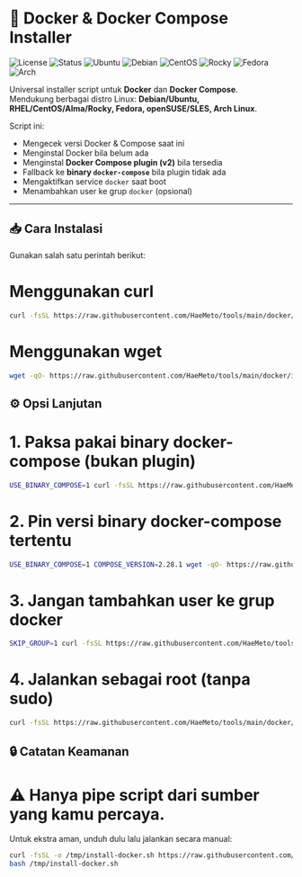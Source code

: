 # 🐳 Docker & Docker Compose Installer

![License](https://img.shields.io/badge/license-MIT-green.svg)
![Status](https://img.shields.io/badge/status-stable-brightgreen.svg)
![Ubuntu](https://img.shields.io/badge/tested%20on-Ubuntu%2020.04%2F22.04-blue.svg)
![Debian](https://img.shields.io/badge/tested%20on-Debian%2011%2F12-blue.svg)
![CentOS](https://img.shields.io/badge/tested%20on-CentOS%207%2F8-orange.svg)
![Rocky](https://img.shields.io/badge/tested%20on-Rocky%20Linux%208%2F9-orange.svg)
![Fedora](https://img.shields.io/badge/tested%20on-Fedora%2038%2F39-purple.svg)
![Arch](https://img.shields.io/badge/tested%20on-Arch%20Linux-lightgrey.svg)

Universal installer script untuk **Docker** dan **Docker Compose**.  
Mendukung berbagai distro Linux: **Debian/Ubuntu, RHEL/CentOS/Alma/Rocky, Fedora, openSUSE/SLES, Arch Linux**.  

Script ini:
- Mengecek versi Docker & Compose saat ini
- Menginstal Docker bila belum ada
- Menginstal **Docker Compose plugin (v2)** bila tersedia
- Fallback ke **binary `docker-compose`** bila plugin tidak ada
- Mengaktifkan service `docker` saat boot
- Menambahkan user ke grup `docker` (opsional)

---

## 📥 Cara Instalasi

Gunakan salah satu perintah berikut:


# Menggunakan curl
```bash
curl -fsSL https://raw.githubusercontent.com/HaeMeto/tools/main/docker/install-docker.sh | bash
```

# Menggunakan wget
```bash
wget -qO- https://raw.githubusercontent.com/HaeMeto/tools/main/docker/install-docker.sh | bash
```

## ⚙️ Opsi Lanjutan

# 1. Paksa pakai binary docker-compose (bukan plugin)
```bash
USE_BINARY_COMPOSE=1 curl -fsSL https://raw.githubusercontent.com/HaeMeto/tools/main/docker/install-docker.sh | bash
```
# 2. Pin versi binary docker-compose tertentu
```bash
USE_BINARY_COMPOSE=1 COMPOSE_VERSION=2.28.1 wget -qO- https://raw.githubusercontent.com/HaeMeto/tools/main/docker/install-docker.sh | bash
```

# 3. Jangan tambahkan user ke grup docker
```bash
SKIP_GROUP=1 curl -fsSL https://raw.githubusercontent.com/HaeMeto/tools/main/docker/install-docker.sh | bash
```
# 4. Jalankan sebagai root (tanpa sudo)
```bash
curl -fsSL https://raw.githubusercontent.com/HaeMeto/tools/main/docker/install-docker.sh | bash
```

## 🔒 Catatan Keamanan
# ⚠️ Hanya pipe script dari sumber yang kamu percaya.

Untuk ekstra aman, unduh dulu lalu jalankan secara manual:
```bash
curl -fsSL -o /tmp/install-docker.sh https://raw.githubusercontent.com/HaeMeto/tools/main/docker/install-docker.sh
bash /tmp/install-docker.sh
```
